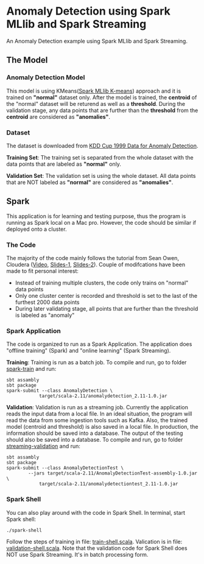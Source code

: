 # Anomaly Detection using Spark MLlib and Spark Streaming
An Anomaly Detection example using Spark MLlib and Spark Streaming.

## The Model

### Anomaly Detection Model
This model is using KMeans(<a href="http://spark.apache.org/docs/latest/mllib-clustering.html#k-means" target="_blank">Spark MLlib K-means</a>) approach and it is trained on **"normal"** dataset only. After the model is trained, the **centroid** of the "normal" dataset will be returend as well as a **threshold**. During the validation stage, any data points that are further than the **threshold** from the **centroid** are considered as **"anomalies"**.

### Dataset
The dataset is downloaded from <a href= "http://kdd.ics.uci.edu/databases/kddcup99/kddcup99.html" target="_blank">KDD Cup 1999 Data for Anomaly Detection</a>.

**Training Set**: The training set is separated from the whole dataset with the data points that are labeled as **"normal"** only.

**Validation Set**: The validation set is using the whole dataset. All data points that are NOT labeled as **"normal"** are considered as **"anomalies"**.


## Spark
This application is for learning and testing purpose, thus the program is running as Spark local on a Mac pro. However, the code should be similar if deployed onto a cluster. 

### The Code
The majority of the code mainly follows the tutorial from Sean Owen, Cloudera (<a href= "https://www.youtube.com/watch?v=TC5cKYBZAeI" target="_blank">Video</a>, <a href= "http://www.slideshare.net/CIGTR/anomaly-detection-with-apache-spark" target="_blank">Slides-1</a>, <a href= "http://www.slideshare.net/cloudera/anomaly-detection-with-apache-spark-2" target="_blank">Slides-2</a>). Couple of modifcations have been made to fit personal interest:

- Instead of training multiple clusters, the code only trains on "normal" data points
- Only one cluster center is recorded and threshold is set to the last of the furthest 2000 data points
- During later validating stage, all points that are further than the threshold is labeled as "anomaly"

	
### Spark Application
The code is organized to run as a Spark Application. The application does "offline training" (Spark) and "online learning" (Spark Streaming).

**Training**: Training is run as a batch job. To compile and run, go to folder <a href= "https://github.com/keiraqz/anomaly-detection/tree/master/spark-train" target="_blank">spark-train</a> and run:

	sbt assambly
	sbt package
	spark-submit --class AnomalyDetection \
				target/scala-2.11/anomalydetection_2.11-1.0.jar

	
**Validation**: Validation is run as a streaming job. Currently the application reads the input data from a local file. In an ideal situation, the program will read the data from some ingestion tools such as Kafka. Also, the trained model (centroid and threshold) is also saved in a local file. In production, the information should be saved into a database. The output of the testing should also be saved into a database. To compile and run, go to folder <a href= "https://github.com/keiraqz/anomaly-detection/tree/master/streaming-validation" target="_blank">streaming-validation</a> and run:

	sbt assambly
	sbt package
	spark-submit --class AnomalyDetectionTest \
		 	--jars target/scala-2.11/AnomalyDetectionTest-assembly-1.0.jar \
		 		target/scala-2.11/anomalydetectiontest_2.11-1.0.jar



### Spark Shell
You can also play around with the code in Spark Shell. In terminal, start Spark shell:
	
	./spark-shell

Follow the steps of training in file: <a href= "https://github.com/keiraqz/anomaly-detection/blob/master/train-shell.scala" target="_blank">train-shell.scala</a>. Valication is in file: <a href= "https://github.com/keiraqz/anomaly-detection/blob/master/validation-shell.scala" target="_blank">validation-shell.scala</a>. Note that the validation code for Spark Shell does NOT use Spark Streaming. It's in batch processing form.
